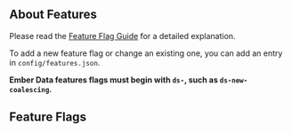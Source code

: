 ## About Features

Please read the [Feature Flag Guide](http://emberjs.com/guides/configuring-ember/feature-flags/)
for a detailed explanation.

To add a new feature flag or change an existing one, you can add an
entry in `config/features.json`.

**Ember Data features flags must begin with `ds-`, such as
`ds-new-coalescing`.**

## Feature Flags

